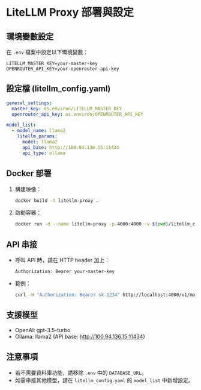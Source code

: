 # LiteLLM Proxy 部署與設定

## 環境變數設定
在 `.env` 檔案中設定以下環境變數：
```
LITELLM_MASTER_KEY=your-master-key
OPENROUTER_API_KEY=your-openrouter-api-key
```

## 設定檔 (litellm_config.yaml)
```yaml
general_settings:
  master_key: os.environ/LITELLM_MASTER_KEY
  openrouter_api_key: os.environ/OPENROUTER_API_KEY

model_list:
  - model_name: llama2
    litellm_params:
      model: llama2
      api_base: http://100.94.136.15:11434
      api_type: ollama
```

## Docker 部署
1. 構建映像：
   ```bash
   docker build -t litellm-proxy .
   ```
2. 啟動容器：
   ```bash
   docker run -d --name litellm-proxy -p 4000:4000 -v $(pwd)/litellm_config.yaml:/app/config.yaml --env-file .env litellm-proxy --config /app/config.yaml
   ```

## API 串接
- 呼叫 API 時，請在 HTTP header 加上：
  ```
  Authorization: Bearer your-master-key
  ```
- 範例：
  ```bash
  curl -H "Authorization: Bearer sk-1234" http://localhost:4000/v1/models
  ```

## 支援模型
- OpenAI: gpt-3.5-turbo
- Ollama: llama2 (API base: http://100.94.136.15:11434)

## 注意事項
- 若不需要資料庫功能，請移除 `.env` 中的 `DATABASE_URL`。
- 如需串接其他模型，請在 `litellm_config.yaml` 的 `model_list` 中新增設定。 
